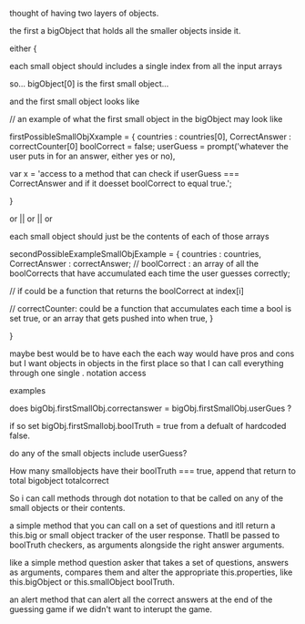 thought of having two layers of objects.

the first a bigObject that holds all the smaller objects inside it. 


either {

each small object should includes 
a single index from all the input arrays

so... bigObject[0]
is the first small object...

and the first small object looks like

// an example of what the first small object in the bigObject may look like

firstPossibleSmallObjXxample = {
countries : countries[0],
CorrectAnswer : correctCounter[0]
boolCorrect = false;
userGuess = prompt('whatever the user puts in for an answer, either yes or no),


var x = 'access to a method that can check if userGuess === CorrectAnswer and if it doesset boolCorrect to equal true.';

}


or || or || or

each small object should just be the contents of each of those arrays

secondPossibleExampleSmallObjExample = {
countries : countries,
CorrectAnswer : correctAnswer;
// boolCorrect : an array of all the boolCorrects that have accumulated each time the user guesses correctly;

// if could be a function that returns the boolCorrect at index[i]

// correctCounter: could be a function that accumulates each time a bool is set true, or an array that gets pushed into when true,
}

}


maybe best would be to have each the each way would have pros and cons 
but I want objects in objects in the first place so that I can call everything through one single . notation access

examples 

does bigObj.firstSmallObj.correctanswer = bigObj.firstSmallObj.userGues ?

if so set bigObj.firstSmallobj.boolTruth = true from a defualt of hardcoded false.

do any of the small objects include userGuess?

How many smallobjects have their boolTruth === true, append that return to total bigobject totalcorrect

So i can call methods through dot notation to that be called on any of the small objects or their contents.

a simple method that you can call on a set of questions and itll return a this.big or small object tracker of the user response. Thatll be passed to boolTruth checkers, as arguments alongside the right answer arguments.

like a simple method question asker that takes a set of questions, answers as arguments, compares them and alter the appropriate this.properties, like this.bigObject or this.smallObject boolTruth. 

an alert method that can alert all the correct answers at the end of the guessing game if we didn't want to interupt the game. 




